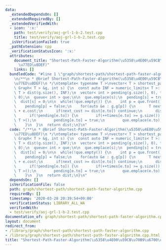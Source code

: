 ```yaml
---
data:
  _extendedDependsOn: []
  _extendedRequiredBy: []
  _extendedVerifiedWith:
  - icon: ':x:'
    path: test/verify/aoj-grl-1-b-2.test.cpp
    title: test/verify/aoj-grl-1-b-2.test.cpp
  _isVerificationFailed: true
  _pathExtension: cpp
  _verificationStatusIcon: ':x:'
  attributes:
    document_title: "Shortest-Path-Faster-Algorithm(\u5358\u4E00\u59CB\u70B9\u6700\
      \u77ED\u8DEF)"
    links: []
  bundledCode: "#line 1 \"graph/shortest-path/shortest-path-faster-algorithm.cpp\"\
    \n/**\n * @brief Shortest-Path-Faster-Algorithm(\u5358\u4E00\u59CB\u70B9\u6700\
    \u77ED\u8DEF)\n */\ntemplate< typename T >\nvector< T > shortest_path_faster_algorithm(const\
    \ Graph< T > &g, int s) {\n  const auto INF = numeric_limits< T >::max();\n  vector<\
    \ T > dist(g.size(), INF);\n  vector< int > pending(g.size(), 0), times(g.size(),\
    \ 0);\n  queue< int > que;\n\n  que.emplace(s);\n  pending[s] = true;\n  ++times[s];\n\
    \  dist[s] = 0;\n\n  while(!que.empty()) {\n    int p = que.front();\n    que.pop();\n\
    \    pending[p] = false;\n    for(auto &e : g.g[p]) {\n      T next_cost = dist[p]\
    \ + e.cost;\n      if(next_cost >= dist[e.to]) continue;\n      dist[e.to] = next_cost;\n\
    \      if(!pending[e.to]) {\n        if(++times[e.to] >= g.size()) return vector<\
    \ T >();\n        pending[e.to] = true;\n        que.emplace(e.to);\n      }\n\
    \    }\n  }\n  return dist;\n}\n"
  code: "/**\n * @brief Shortest-Path-Faster-Algorithm(\u5358\u4E00\u59CB\u70B9\u6700\
    \u77ED\u8DEF)\n */\ntemplate< typename T >\nvector< T > shortest_path_faster_algorithm(const\
    \ Graph< T > &g, int s) {\n  const auto INF = numeric_limits< T >::max();\n  vector<\
    \ T > dist(g.size(), INF);\n  vector< int > pending(g.size(), 0), times(g.size(),\
    \ 0);\n  queue< int > que;\n\n  que.emplace(s);\n  pending[s] = true;\n  ++times[s];\n\
    \  dist[s] = 0;\n\n  while(!que.empty()) {\n    int p = que.front();\n    que.pop();\n\
    \    pending[p] = false;\n    for(auto &e : g.g[p]) {\n      T next_cost = dist[p]\
    \ + e.cost;\n      if(next_cost >= dist[e.to]) continue;\n      dist[e.to] = next_cost;\n\
    \      if(!pending[e.to]) {\n        if(++times[e.to] >= g.size()) return vector<\
    \ T >();\n        pending[e.to] = true;\n        que.emplace(e.to);\n      }\n\
    \    }\n  }\n  return dist;\n}\n"
  dependsOn: []
  isVerificationFile: false
  path: graph/shortest-path/shortest-path-faster-algorithm.cpp
  requiredBy: []
  timestamp: '2020-03-28 20:39:54+09:00'
  verificationStatus: LIBRARY_ALL_WA
  verifiedWith:
  - test/verify/aoj-grl-1-b-2.test.cpp
documentation_of: graph/shortest-path/shortest-path-faster-algorithm.cpp
layout: document
redirect_from:
- /library/graph/shortest-path/shortest-path-faster-algorithm.cpp
- /library/graph/shortest-path/shortest-path-faster-algorithm.cpp.html
title: "Shortest-Path-Faster-Algorithm(\u5358\u4E00\u59CB\u70B9\u6700\u77ED\u8DEF)"
---
```

